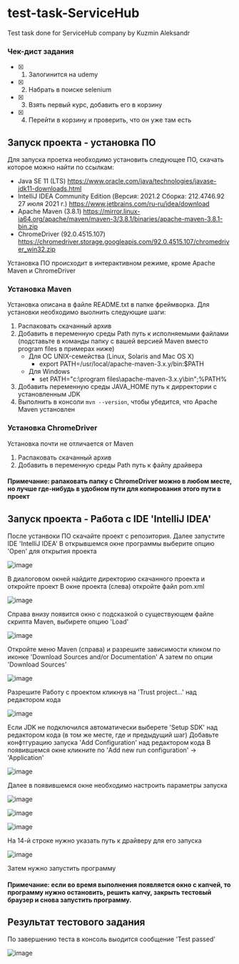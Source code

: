 # test-task-ServiceHub
Test task done for ServiceHub company by Kuzmin Aleksandr

### Чек-дист задания
- [x] 1. Залогинится на udemy
- [x] 2. Набрать в поиске selenium
- [x] 3. Взять первый курс, добавить его в корзину
- [x] 4. Перейти в корзину и проверить, что он уже там есть

## Запуск проекта - установка ПО
Для запуска проетка необходимо установить следующее ПО, скачать которое можно найти по ссылкам:
* Java SE 11 (LTS)  https://www.oracle.com/java/technologies/javase-jdk11-downloads.html
* IntelliJ IDEA Community Edition (Версия: 2021.2 Сборка: 212.4746.92 27 июля 2021 г.) https://www.jetbrains.com/ru-ru/idea/download
* Apache Maven (3.8.1) https://mirror.linux-ia64.org/apache/maven/maven-3/3.8.1/binaries/apache-maven-3.8.1-bin.zip
* ChromeDriver (92.0.4515.107)  https://chromedriver.storage.googleapis.com/92.0.4515.107/chromedriver_win32.zip

Установка ПО происходит в интерактивном режиме, кроме Apache Maven и ChromeDriver

### Установка Maven
Установка описана в файле README.txt в папке фреймворка. Для установки необходимо выолнить следующие шаги:
1. Распаковать скачанный архив
2. Добавить в переменную среды Path путь к исполняемыми файлами (подставьте в команды папку с вашей версией Maven вместо program files в примерах ниже)
   * Для ОС UNIX-семейства (Linux, Solaris and Mac OS X)
     * export PATH=/usr/local/apache-maven-3.x.y/bin:$PATH
   * Для Windows
     * set PATH="c:\program files\apache-maven-3.x.y\bin";%PATH%
4. Добавить переменную среды JAVA_HOME путь к дирректории с установленным JDK
5. Выполнить в консоли ```mvn --version```, чтобы убедится, что Apache Maven установлен

### Установка ChromeDriver
Установка почти не отличается от Maven
1. Распаковать скачанный архив
2. Добавить в переменную среды Path путь к файлу драйвера
#### Примечание: рапаковать папку с ChromeDriver можно в любом месте, но лучше где-нибудь в удобном пути для копирования этого пути в проект

## Запуск проекта - Работа с IDE 'IntelliJ IDEA'
После устанвоки ПО скачайте проект с репозитория. Далее запустите IDE 'IntelliJ IDEA'
В открывшемся окне программы выберите опцию 'Open' для открытия проекта

![image](https://user-images.githubusercontent.com/38666808/129273837-c01218a1-40d1-4c98-92e3-b822371f8054.png)

В диалоговом окней найдите директорию скачанного проекта и откройте проект
В окне проекта (слева) откройте файл pom.xml

![image](https://user-images.githubusercontent.com/38666808/129274106-ff61cc50-5f09-45c8-a288-e8ac0d0a8726.png)


Справа внизу появится окно с подсказкой о существующем файле скрипта Maven, выбирете опцию 'Load'

![image](https://user-images.githubusercontent.com/38666808/129278829-8ef2f548-8c94-4ecc-aa4a-fdf0184e2347.png)


Откройте меню Maven (справа) и разрешите зависимости кликом по иконке 'Download Sources and/or Documentation' А затем по опции 'Download Sources'

![image](https://user-images.githubusercontent.com/38666808/129278428-3a084e59-98bd-48e9-b8f7-b780f9c6641a.png)

Разрешите Работу с проектом кликнув на 'Trust project...' над редактором кода

![image](https://user-images.githubusercontent.com/38666808/129278957-07aa5bb1-c420-465f-a4cb-83acecd35ebe.png)


Если JDK не подключился автоматически выберете 'Setup SDK' над редактором кода (в том же месте, где и предыдущий шаг)
Добавьте конфтгурацию запуска 'Add Configuration' над редактором кода
В появившемся окне кликните по 'Add new run configuration' -> 'Application'

![image](https://user-images.githubusercontent.com/38666808/129279181-2e717ade-ac64-4866-8b41-1e18aa60e7c5.png)

Далее в появившемся окне необходимо настроить параметры запуска

![image](https://user-images.githubusercontent.com/38666808/129279442-1dcd3f9a-55de-40b3-a170-95c28c6e174a.png)

![image](https://user-images.githubusercontent.com/38666808/129279317-cbd3c0d1-8e86-49fa-a45d-d96cca6806bb.png)

![image](https://user-images.githubusercontent.com/38666808/129279382-6733a8f7-85ce-4098-9ae9-5afb782bacfb.png)

На 14-й строке нужно указать путь к драйверу для его запуска

![image](https://user-images.githubusercontent.com/38666808/129280280-bcf692ff-a3b4-403b-993e-eb6c75038135.png)


Затем нужно запустить программу
#### Примечание: если во время выполнения появляется окно с капчей, то программу нужно остановить, решить капчу, закрыть тестовый браузер и снова запустить программу.

## Результат тестового задания
По завершению теста в консоль выодится сообщение 'Test passed'

![image](https://user-images.githubusercontent.com/38666808/129280118-e819229c-dfd7-4043-86ff-653283c78406.png)
